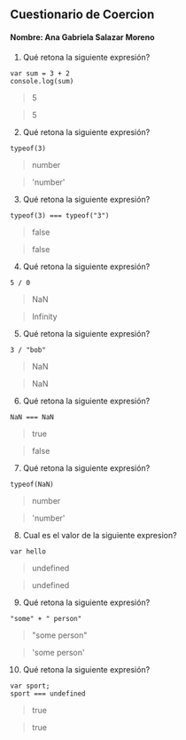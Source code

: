 ## Cuestionario de Coercion

#### Nombre: Ana Gabriela Salazar Moreno

1. Qué retona la siguiente expresión?

```
var sum = 3 + 2
console.log(sum)
```

> 5

> 5

2. Qué retona la siguiente expresión?

```
typeof(3)
```

> number

> 'number'

3. Qué retona la siguiente expresión?

```
typeof(3) === typeof("3")
```

> false

> false

4. Qué retona la siguiente expresión?

```
5 / 0
```

> NaN

> Infinity

5. Qué retona la siguiente expresión?

```
3 / "bob"
```

> NaN

> NaN

6. Qué retona la siguiente expresión?

```
NaN === NaN
```

> true

> false

7. Qué retona la siguiente expresión?

```
typeof(NaN)
```

> number

> 'number'

8. Cual es el valor de la siguiente expresion?

```
var hello
```

> undefined

> undefined

9. Qué retona la siguiente expresión?

```
"some" + " person"
```

> "some person"

> 'some person'

10. Qué retona la siguiente expresión?

```
var sport;
sport === undefined
```

> true

> true
